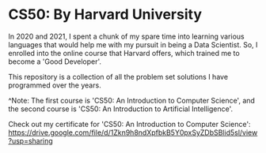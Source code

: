 # CS50: By Harvard University

In 2020 and 2021, I spent a chunk of my spare time into learning various languages that would help me with my pursuit in being a Data Scientist. So, I enrolled into the online course that Harvard offers, which trained me to become a 'Good Developer'.

This repository is a collection of all the problem set solutions I have programmed over the years.

^Note: 
The first course is 'CS50: An Introduction to Computer Science', and the second course is 'CS50: An Introduction to Artificial Intelligence'.

Check out my certificate for 'CS50: An Introduction to Computer Science': 
https://drive.google.com/file/d/1Zkn9h8ndXpfbkB5Y0pxSyZDbSBlid5sl/view?usp=sharing

